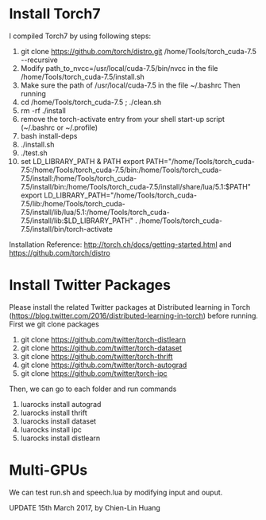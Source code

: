 # Install Torch7
I compiled Torch7 by using following steps:
1. git clone https://github.com/torch/distro.git /home/Tools/torch_cuda-7.5 --recursive
2. Modify path_to_nvcc=/usr/local/cuda-7.5/bin/nvcc in the file /home/Tools/torch_cuda-7.5/install.sh 
3. Make sure the path of /usr/local/cuda-7.5 in the file ~/.bashrc
Then running
1. cd /home/Tools/torch_cuda-7.5 ; ./clean.sh
2. rm -rf ./install
3. remove the torch-activate entry from your shell start-up script (~/.bashrc or ~/.profile)
4. bash install-deps
5. ./install.sh
6. ./test.sh 
7. set LD_LIBRARY_PATH & PATH
export PATH="/home/Tools/torch_cuda-7.5:/home/Tools/torch_cuda-7.5/bin:/home/Tools/torch_cuda-7.5/install:/home/Tools/torch_cuda-7.5/install/bin:/home/Tools/torch_cuda-7.5/install/share/lua/5.1:$PATH"
export LD_LIBRARY_PATH="/home/Tools/torch_cuda-7.5/lib:/home/Tools/torch_cuda-7.5/install/lib/lua/5.1:/home/Tools/torch_cuda-7.5/install/lib:$LD_LIBRARY_PATH"
. /home/Tools/torch_cuda-7.5/install/bin/torch-activate

Installation Reference: http://torch.ch/docs/getting-started.html  and https://github.com/torch/distro

# Install Twitter Packages
Please install the related Twitter packages at Distributed learning in Torch (https://blog.twitter.com/2016/distributed-learning-in-torch) before running. First we git clone packages
1. git clone https://github.com/twitter/torch-distlearn
2. git clone https://github.com/twitter/torch-dataset
3. git clone https://github.com/twitter/torch-thrift
4. git clone https://github.com/twitter/torch-autograd
5. git clone https://github.com/twitter/torch-ipc

Then, we can go to each folder and run commands
1. luarocks install autograd
2. luarocks install thrift
3. luarocks install dataset
4. luarocks install ipc
5. luarocks install distlearn

# Multi-GPUs
We can test run.sh and speech.lua by modifying input and ouput.

UPDATE 15th March 2017, by Chien-Lin Huang